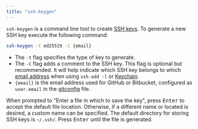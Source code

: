 ```yaml
---
title: "ssh-keygen"
---
```


`ssh-keygen` is a command line tool to create [SSH keys](ssh-key). To
generate a new SSH key execute the following command:

```sh
ssh-keygen -t ed25519 -C {email}
```

-   The `-t` flag specifies the type of key to generate.
-   The `-C` flag adds a comment to the SSH key. This flag is optional
    but recommended. It will help indicate which SSH key belongs to
    which [email address](email-address) when using `ssh-add -l` or
    [Keychain](keychain.html#list-loaded-ssh-keys).
-   `{email}` is the email address used for GitHub or
    Bitbucket, configured as `user.email` in the
    [gitconfig](gitconfig) file.

When prompted to "Enter a file in which to save the key", press
<kbd>Enter</kbd> to accept the default file location. Otherwise, if a
different name or located is desired, a custom name can be specified.
The default directory for storing SSH keys is `~/.ssh/`. Press
<kbd>Enter</kbd> until the file is generated.
